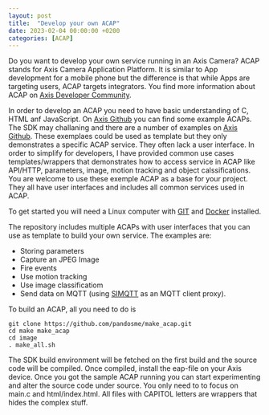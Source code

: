 ```yaml
---
layout: post
title:  "Develop your own ACAP"
date: 2023-02-04 00:00:00 +0200
categories: [ACAP]
---
```

Do you want to develop your own service running in an Axis Camera?  ACAP stands for Axis Camera Application Platform.  It is similar to App development for a mobile phone but the difference is that while Apps are targeting users,  ACAP targets integrators. You find more information about ACAP on [Axis Developer Community](https://www.axis.com/developer-community/acap). 

In order to develop an ACAP you need to have basic understanding of C, HTML anf JavaScript.   On [Axis Github](https://github.com/AxisCommunications/acap3-examples) you can find some example ACAPs. The SDK may challaning and there are a number of examples on [Axis Github](https://github.com/AxisCommunications/acap3-examples).  These exemplaes could be used as template but they only demonstrates a specific ACAP service.  They often lack a user interface.  In order to simplify for developers, I have provided common use cases templates/wrappers that demonstrates how to access service in ACAP like API/HTTP, parameters, image, motion tracking and object calssifications.  You are welcome to use these exemple ACAP as a base for your project.  They all have user interfaces and includes all common services used in ACAP.

To get started you will need a Linux computer with [GIT](https://git-scm.com/book/en/v2/Getting-Started-Installing-Git) and [Docker](https://docs.docker.com/engine/install/) installed.  

The repository includes multiple ACAPs with user interfaces that you can use as template to build your own service.  The examples are:
* Storing parameters
* Capture an JPEG Image
* Fire events
* Use motion tracking
* Use image classificatiom
* Send data on MQTT (using [SIMQTT](https://pandosme.github.io/acap/mqtt/2021/10/18/simqtt.html) as an MQTT client proxy).

To build an ACAP, all you need to do is

```
git clone https://github.com/pandosme/make_acap.git
cd make make_acap
cd image
. make_all.sh
```
The SDK build environment will be fetched on the first build and the source code will be compiled.  Once compiled, install the eap-file on your Axis device.  Once you got the sample ACAP running you can start experimenting and alter the source code under source.  You only need to to focus on main.c and html/index.html.  All files with CAPITOL letters are wrappers that hides the complex stuff.

